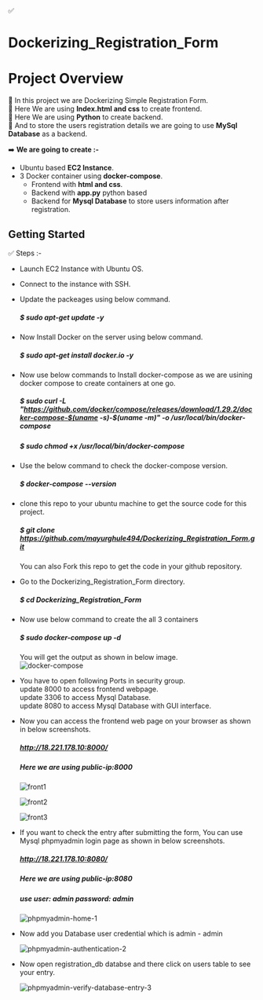 ✅ 
# Dockerizing_Registration_Form



# Project Overview

🚀 In this project we are Dockerizing Simple Registration Form.<br>
🚀 Here We are using **Index.html and css** to create frontend.<br>
🚀 Here We are using **Python** to create backend.<br>
🚀 And to store the users registration details we are going to use **MySql Database** as a backend.<br>

➡️ **We are going to create :-** <br>
   - Ubuntu based **EC2 Instance**. <br>
   - 3 Docker container using **docker-compose**. <br>
     - Frontend with **html and css**. <br>
     - Backend with **app.py** python based <br>
     - Backend for **Mysql Database** to store users information after registration. <br>     

## Getting Started

✅ Steps :-
- Launch EC2 Instance with Ubuntu OS.<br>
- Connect to the instance with SSH.<br>
- Update the packeages using below command. <br>
  ##### $ sudo apt-get update -y <br>
- Now Install Docker on the server using below command. <br>
  ##### $ sudo apt-get install docker.io -y <br>
- Now use below commands to Install docker-compose as we are usining docker compose to create containers at one go.<br>
  ##### $ sudo curl -L "https://github.com/docker/compose/releases/download/1.29.2/docker-compose-$(uname -s)-$(uname -m)" -o /usr/local/bin/docker-compose <br>
  ##### $ sudo chmod +x /usr/local/bin/docker-compose <br>
- Use the below command to check the docker-compose version.<br>
  ##### $ docker-compose --version <br>
- clone this repo to your ubuntu machine to get the source code for this project. <br>
  ##### $ git clone https://github.com/mayurghule494/Dockerizing_Registration_Form.git <br>
    You can also Fork this repo to get the code in your github repository. <br>
- Go to the Dockerizing_Registration_Form directory.<br>
  ##### $ cd Dockerizing_Registration_Form <br>
- Now use below command to create the all 3 containers <br>
  ##### $ sudo docker-compose up -d <br>
   You will get the output as shown in below image. <br>
      ![docker-compose](https://github.com/mayurghule494/Dockerizing_Registration_Form/assets/54388290/b3513111-0e1e-48ba-bdcb-32ea54f05c7c)

- You have to open following Ports in security group. <br>
    update 8000 to access frontend webpage. <br>
    update 3306 to access Mysql Database. <br>
    update 8080 to access Mysql Database with GUI interface. <br>

- Now you can access the frontend web page on your browser as shown in below screenshots. <br>
    ##### http://18.221.178.10:8000/ <br>        
    ##### Here we are using public-ip:8000 <br>

  ![front1](https://github.com/mayurghule494/Dockerizing_Registration_Form/assets/54388290/bd8c93fb-12cf-4bfb-8722-aad9e379ec48)


  ![front2](https://github.com/mayurghule494/Dockerizing_Registration_Form/assets/54388290/9c3fb419-7a60-4e9b-9987-1fe355d72b77)


  ![front3](https://github.com/mayurghule494/Dockerizing_Registration_Form/assets/54388290/5825319f-a0e1-445e-ab7d-19775b206b18)



- If you want to check the entry after submitting the form, You can use Mysql phpmyadmin login page as shown in below screenshots. <br>
    ##### http://18.221.178.10:8080/ <br>
    ##### Here we are using public-ip:8080 <br>
    ##### use user: admin password: admin <br>

  ![phpmyadmin-home-1](https://github.com/mayurghule494/Dockerizing_Registration_Form/assets/54388290/cea23432-b0e1-4f19-ba23-21e135110fb2)


- Now add you Database user credential which is admin - admin <br>

   ![phpmyadmin-authentication-2](https://github.com/mayurghule494/Dockerizing_Registration_Form/assets/54388290/e12301af-0071-4651-a315-7d947951b448)


- Now open registration_db databse and there click on users table to see your entry. <br>

  ![phpmyadmin-verify-database-entry-3](https://github.com/mayurghule494/Dockerizing_Registration_Form/assets/54388290/3427c878-8151-44ac-9420-ebe1e1ae56de)




